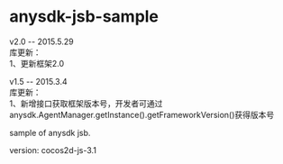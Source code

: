 anysdk-jsb-sample
=================
v2.0  -- 2015.5.29  
库更新：  
1、更新框架2.0  

v1.5  -- 2015.3.4  
库更新：  
1、新增接口获取框架版本号，开发者可通过anysdk.AgentManager.getInstance().getFrameworkVersion()获得版本号  

sample of anysdk jsb.

version: cocos2d-js-3.1
